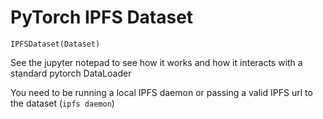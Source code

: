# PyTorch IPFS Dataset

`IPFSDataset(Dataset)`


See the jupyter notepad to see how it works and how it interacts with a standard pytorch DataLoader

You need to be running a local IPFS daemon or passing a valid IPFS url to the dataset (`ipfs daemon`)
